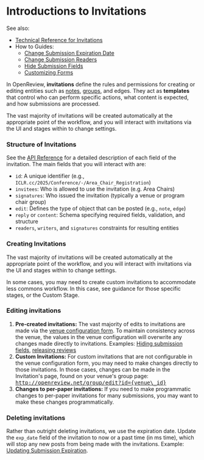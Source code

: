 # Introductions to Invitations

See also:

* [Technical Reference for Invitations](../../../reference/api-v2/entities/invitation.md)
* How to Guides:
  * [Change Submission Expiration Date](../../../how-to-guides/workflow/how-to-change-the-expiration-date-of-the-submission-invitation.md)
  * [Change Submission Readers](../../../how-to-guides/workflow/how-to-change-who-can-access-submissions-after-the-deadline.md)
  * [Hide Submission Fields](../../../how-to-guides/workflow/how-to-hide-submission-fields-from-reviewers.md)
  * [Customizing Forms](../../customizing-forms.md)

In OpenReview, **invitations** define the rules and permissions for creating or editing entities such as [notes](introduction-to-notes.md), [groups](groups.md), and edges. They act as **templates** that control who can perform specific actions, what content is expected, and how submissions are processed. &#x20;

The vast majority of invitations will be created automatically at the appropriate point of the workflow, and you will interact with invitations via the UI and stages within to change settings.&#x20;

### Structure of Invitations

See the [API Reference](../../../reference/api-v2/entities/invitation.md) for a detailed description of each field of the invitation. The main fields that you will interact with are:

* `id`: A unique identifier (e.g., `ICLR.cc/2025/Conference/-/Area_Chair_Registration`)
* `invitees`: Who is allowed to use the invitation (e.g. Area Chairs)
* `signatures`: Who issued the invitation (typically a venue or program chair group)
* `edit`: Defines the type of object that can be posted (e.g., `note`, `edge`)
* `reply` or `content`: Schema specifying required fields, validation, and structure
* `readers`, `writers`, and `signatures` constraints for resulting entities

### Creating Invitations

The vast majority of invitations will be created automatically at the appropriate point of the workflow, and you will interact with invitations via the UI and stages within to change settings.&#x20;

In some cases, you may need to create custom invitations to accommodate less commons workflow. In this case, see guidance for those specific stages, or the Custom Stage.

### Editing invitations

1. **Pre-created invitations:** The vast majority of edits to invitations are made via the [venue configuration form](../../hosting-a-venue-on-openreview/navigating-your-venue-pages.md). To maintain consistency across the venue, the values in the venue configuration will overwrite any changes made directly to invitations. Examples: [Hiding submission fields](../../../how-to-guides/workflow/how-to-hide-submission-fields-from-reviewers.md), [releasing reviews](../../../how-to-guides/workflow/how-to-release-reviews.md)
2. **Custom Invitations:** For custom invitations that are not configurable in the venue configuration form, you may need to make changes directly to those invitations. In those cases, changes can be made in the Invitation's page, found on your venue's group page: <kbd>http://openreview.net/group/edit?id={venue\_id}</kbd>
3. **Changes to per-paper invitations:** If you need to make programmatic changes to per-paper invitations for many submissions, you may want to make these changes programmatically.&#x20;



### Deleting invitations

Rather than outright deleting invitations, we use the expiration date. Update the `exp_date`  field of the invitation to now or a past time (in ms time), which will stop any new posts from being made with the invitations. Example: [Updating Submission Expiration](../../../how-to-guides/workflow/how-to-change-the-expiration-date-of-the-submission-invitation.md).&#x20;

